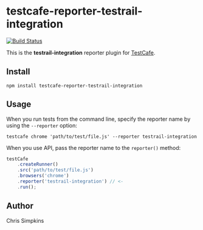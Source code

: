 # testcafe-reporter-testrail-integration
[![Build Status](https://travis-ci.org/chris-simpkins/testcafe-reporter-testrail-integration.svg)](https://travis-ci.org/chris-simpkins/testcafe-reporter-testrail-integration)

This is the **testrail-integration** reporter plugin for [TestCafe](http://devexpress.github.io/testcafe).

## Install

```
npm install testcafe-reporter-testrail-integration
```

## Usage

When you run tests from the command line, specify the reporter name by using the `--reporter` option:

```
testcafe chrome 'path/to/test/file.js' --reporter testrail-integration
```


When you use API, pass the reporter name to the `reporter()` method:

```js
testCafe
    .createRunner()
    .src('path/to/test/file.js')
    .browsers('chrome')
    .reporter('testrail-integration') // <-
    .run();
```

## Author
Chris Simpkins 

